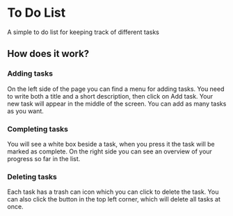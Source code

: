 # To Do List

A simple to do list for keeping track of different tasks

## How does it work?

### Adding tasks

On the left side of the page you can find a menu for adding tasks. You need to write both a title and a short description, then click on Add task.
Your new task will appear in the middle of the screen. You can add as many tasks as you want.

### Completing tasks

You will see a white box beside a task, when you press it the task will be marked as complete. On the right side you can see an overview of your progress so far in the list.

### Deleting tasks

Each task has a trash can icon which you can click to delete the task. You can also click the button in the top left corner, which will delete all tasks at once.


